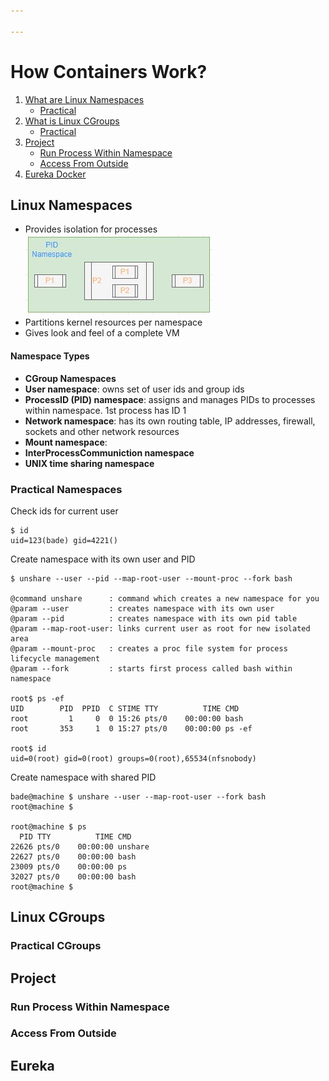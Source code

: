 ```yaml
---

---
```

# How Containers Work?

1. [What are Linux Namespaces](#linux-namespaces)
    * [Practical](#practical-namespaces)
2. [What is Linux CGroups](#linux-cgroups)
    * [Practical](#practical-cgroups)
3. [Project](#project)
    * [Run Process Within Namespace](#run-process-within-namespace)
    * [Access From Outside](#access-from-outside)
4. [Eureka Docker](#eureka)


## Linux Namespaces
- Provides isolation for processes
![Kernal process namespace](/assets/images/PID-Namespace.jpg "PID Namespace")
- Partitions kernel resources per namespace
- Gives look and feel of a complete VM

#### Namespace Types
- **CGroup Namespaces**
- **User namespace**: owns set of user ids and group ids
- **ProcessID (PID) namespace**: assigns and manages PIDs to processes within namespace. 1st process has ID 1
- **Network namespace**: has its own routing table, IP addresses, firewall, sockets and other network resources
- **Mount namespace**:
- **InterProcessCommuniction namespace**
- **UNIX time sharing namespace**

### Practical Namespaces
Check ids for current user
```console
$ id
uid=123(bade) gid=4221()
```

Create namespace with its own user and PID
```console
$ unshare --user --pid --map-root-user --mount-proc --fork bash

@command unshare      : command which creates a new namespace for you
@param --user         : creates namespace with its own user
@param --pid          : creates namespace with its own pid table
@param --map-root-user: links current user as root for new isolated area
@param --mount-proc   : creates a proc file system for process lifecycle management
@param --fork         : starts first process called bash within namespace

root$ ps -ef
UID        PID  PPID  C STIME TTY          TIME CMD
root         1     0  0 15:26 pts/0    00:00:00 bash
root       353     1  0 15:27 pts/0    00:00:00 ps -ef

root$ id
uid=0(root) gid=0(root) groups=0(root),65534(nfsnobody)

```

Create namespace with shared PID
```console
bade@machine $ unshare --user --map-root-user --fork bash
root@machine $

root@machine $ ps
  PID TTY          TIME CMD
22626 pts/0    00:00:00 unshare
22627 pts/0    00:00:00 bash
23009 pts/0    00:00:00 ps
32027 pts/0    00:00:00 bash
root@machine $
```


## Linux CGroups

### Practical CGroups


## Project

### Run Process Within Namespace

### Access From Outside

## Eureka

